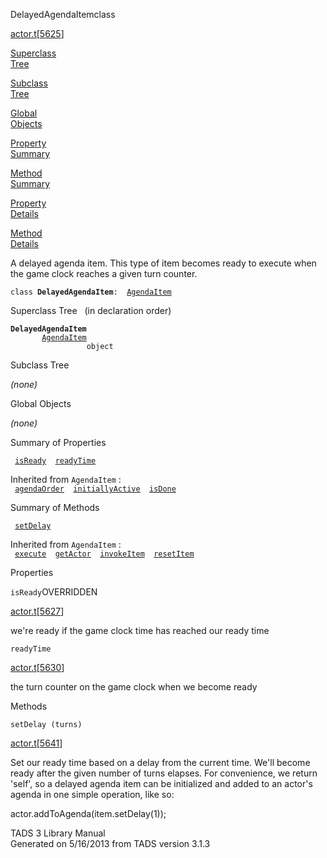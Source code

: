 ---
---
<span class="title">DelayedAgendaItem</span><span class="type">class</span>

[actor.t](../file/actor.t.html)\[[5625](../source/actor.t.html#5625)\]

[Superclass  
Tree](#_SuperClassTree_)

[Subclass  
Tree](#_SubClassTree_)

[Global  
Objects](#_ObjectSummary_)

[Property  
Summary](#_PropSummary_)

[Method  
Summary](#_MethodSummary_)

[Property  
Details](#_Properties_)

[Method  
Details](#_Methods_)

<div class="fdesc">

A delayed agenda item. This type of item becomes ready to execute when
the game clock reaches a given turn counter.

`class `**`DelayedAgendaItem`**` :   `[`AgendaItem`](../object/AgendaItem.html)

</div>

<span id="_SuperClassTree_"></span>

<div class="mjhd">

<span class="hdln">Superclass Tree</span>   (in declaration order)

</div>

**`DelayedAgendaItem`**  
`         `[`AgendaItem`](../object/AgendaItem.html)  
`                 object`  
<span id="_SubClassTree_"></span>

<div class="mjhd">

<span class="hdln">Subclass Tree</span>  

</div>

*(none)* <span id="_ObjectSummary_"></span>

<div class="mjhd">

<span class="hdln">Global Objects</span>  

</div>

*(none)* <span id="_PropSummary_"></span>

<div class="mjhd">

<span class="hdln">Summary of Properties</span>  

</div>

` `[`isReady`](#isReady)`  `[`readyTime`](#readyTime)`  `

Inherited from `AgendaItem` :  
` `[`agendaOrder`](../object/AgendaItem.html#agendaOrder)`  `[`initiallyActive`](../object/AgendaItem.html#initiallyActive)`  `[`isDone`](../object/AgendaItem.html#isDone)`  `

<span id="_MethodSummary_"></span>

<div class="mjhd">

<span class="hdln">Summary of Methods</span>  

</div>

` `[`setDelay`](#setDelay)`  `

Inherited from `AgendaItem` :  
` `[`execute`](../object/AgendaItem.html#execute)`  `[`getActor`](../object/AgendaItem.html#getActor)`  `[`invokeItem`](../object/AgendaItem.html#invokeItem)`  `[`resetItem`](../object/AgendaItem.html#resetItem)`  `

<span id="_Properties_"></span>

<div class="mjhd">

<span class="hdln">Properties</span>  

</div>

<span id="isReady"></span>

`isReady`<span class="rem">OVERRIDDEN</span>

[actor.t](../file/actor.t.html)\[[5627](../source/actor.t.html#5627)\]

<div class="desc">

we're ready if the game clock time has reached our ready time

</div>

<span id="readyTime"></span>

`readyTime`

[actor.t](../file/actor.t.html)\[[5630](../source/actor.t.html#5630)\]

<div class="desc">

the turn counter on the game clock when we become ready

</div>

<span id="_Methods_"></span>

<div class="mjhd">

<span class="hdln">Methods</span>  

</div>

<span id="setDelay"></span>

`setDelay (turns)`

[actor.t](../file/actor.t.html)\[[5641](../source/actor.t.html#5641)\]

<div class="desc">

Set our ready time based on a delay from the current time. We'll become
ready after the given number of turns elapses. For convenience, we
return 'self', so a delayed agenda item can be initialized and added to
an actor's agenda in one simple operation, like so:

actor.addToAgenda(item.setDelay(1));

</div>

<div class="ftr">

TADS 3 Library Manual  
Generated on 5/16/2013 from TADS version 3.1.3

</div>
